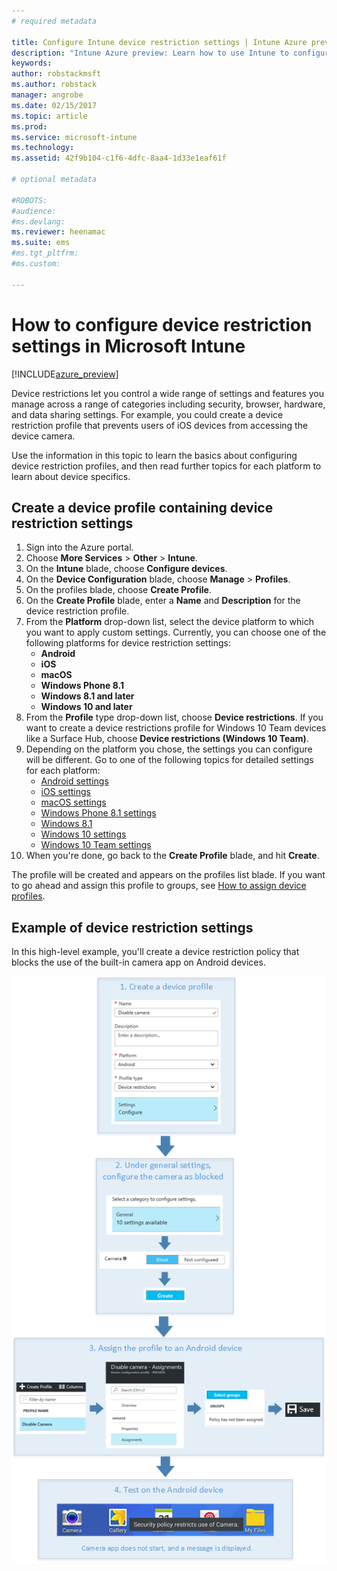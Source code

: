 ```yaml
---
# required metadata

title: Configure Intune device restriction settings | Intune Azure preview | Microsoft Docs
description: "Intune Azure preview: Learn how to use Intune to configure settings and features on devices you manage."
keywords:
author: robstackmsft
ms.author: robstack
manager: angrobe
ms.date: 02/15/2017
ms.topic: article
ms.prod:
ms.service: microsoft-intune
ms.technology:
ms.assetid: 42f9b104-c1f6-4dfc-8aa4-1d33e1eaf61f

# optional metadata

#ROBOTS:
#audience:
#ms.devlang:
ms.reviewer: heenamac
ms.suite: ems
#ms.tgt_pltfrm:
#ms.custom:

---
```


# How to configure device restriction settings in Microsoft Intune

[!INCLUDE[azure_preview](../includes/azure_preview.md)]

Device restrictions let you control a wide range of settings and features you manage across a range of categories including security, browser, hardware, and data sharing settings. For example, you could create a device restriction profile that prevents users of iOS devices from accessing the device camera.

Use the information in this topic to learn the basics about configuring device restriction profiles, and then read further topics for each platform to learn about device specifics.

## Create a device profile containing device restriction settings

1. Sign into the Azure portal.
2. Choose **More Services** > **Other** > **Intune**.
3. On the **Intune** blade, choose **Configure devices**.
2. On the **Device Configuration** blade, choose **Manage** > **Profiles**.
3. On the profiles blade, choose **Create Profile**.
4. On the **Create Profile** blade, enter a **Name** and **Description** for the device restriction profile.
5. From the **Platform** drop-down list, select the device platform to which you want to apply custom settings. Currently, you can choose one of the following platforms for device restriction settings:
	- **Android**
	- **iOS**
	- **macOS**
	- **Windows Phone 8.1**
	- **Windows 8.1 and later**
	- **Windows 10 and later**
6. From the **Profile** type drop-down list, choose **Device restrictions**. If you want to create a device restrictions profile for Windows 10 Team devices like a Surface Hub, choose **Device restrictions (Windows 10 Team)**.
7. Depending on the platform you chose, the settings you can configure will be different. Go to one of the following topics for detailed settings for each platform:
	- [Android settings](device-restrictions-for-android.md)
	- [iOS settings](device-restrictions-for-ios.md)
	- [macOS settings](device-restrictions-for-macos.md)
	- [Windows Phone 8.1 settings](device-restrictions-for-windows-phone-8-1.md)
	- [Windows 8.1](device-restrictions-for-windows-8-1.md)
	- [Windows 10 settings](device-restrictions-for-windows-10.md)
	- [Windows 10 Team settings](device-restrictions-for-windows-10-team.md)
8. When you're done, go back to the **Create Profile** blade, and hit **Create**.

The profile will be created and appears on the profiles list blade.
If you want to go ahead and assign this profile to groups, see [How to assign device profiles](how-to-assign-device-profiles.md).

## Example of device restriction settings

In this high-level example, you'll create a device restriction policy that blocks the use of the built-in camera app on Android devices.

![How to disable the camera on Android devices](./media/disable-android-camera.png)

